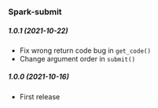 ### Spark-submit

##### 1.0.1 (2021-10-22)
- Fix wrong return code bug in `get_code()`
- Change argument order in `submit()`

##### 1.0.0 (2021-10-16)
- First release